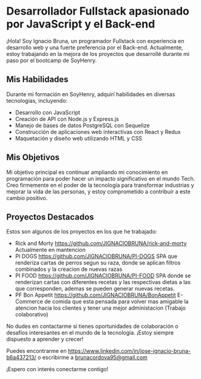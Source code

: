 # Desarrollador Fullstack apasionado por JavaScript y el Back-end

¡Hola! Soy Ignacio Bruna, un programador Fullstack con experiencia en desarrollo web y una fuerte preferencia por el Back-end. Actualmente, estoy trabajando en la mejora de los proyectos que desarrollé durante mi paso por el bootcamp de SoyHenry.

## Mis Habilidades

Durante mi formación en SoyHenry, adquirí habilidades en diversas tecnologías, incluyendo:

- Desarrollo con JavaScript
- Creación de API con Node.js y Express.js
- Manejo de bases de datos PostgreSQL con Sequelize
- Construcción de aplicaciones web interactivas con React y Redux
- Maquetación y diseño web utilizando HTML y CSS

## Mis Objetivos

Mi objetivo principal es continuar ampliando mi conocimiento en programación para poder hacer un impacto significativo en el mundo Tech. Creo firmemente en el poder de la tecnología para transformar industrias y mejorar la vida de las personas, y estoy comprometido a contribuir a este cambio positivo.

## Proyectos Destacados

Estos son algunos de los proyectos en los que he trabajado:

- Rick and Morty https://github.com/JIGNACIOBRUNA/rick-and-morty Actualmente en mantencion
- PI DOGS https://github.com/JIGNACIOBRUNA/PI-DOGS SPA que renderiza cartas de perros segun su raza, donde se aplican filtros combinados y la creacion de nuevas razas
- PI FOOD https://github.com/JIGNACIOBRUNA/PI-FOOD SPA donde se renderizan cartas con diferentes recetas y las respectivas dietas a las que corresponden, ademas se pueden generar nuevas recetas.
- PF Bon Appetit https://github.com/JIGNACIOBRUNA/BonAppetit E-Commerce de comida que esta pensada para volver mas amigable la atencion hacia los clientes y tener una mejor administacion (Trabajo colaborativo)

No dudes en contactarme si tienes oportunidades de colaboración o desafíos interesantes en el mundo de la tecnología. ¡Estoy siempre dispuesto a aprender y crecer!

Puedes encontrarme en https://www.linkedin.com/in/jose-ignacio-bruna-b6a437213/ o escribirme a brunacordova95@gmail.com

¡Espero con interés conectarme contigo!

<!--
**JIGNACIOBRUNA/JIGNACIOBRUNA** is a ✨ _special_ ✨ repository because its `README.md` (this file) appears on your GitHub profile.

Here are some ideas to get you started:

- 🔭 I’m currently working on ...
- 🌱 I’m currently learning ...
- 👯 I’m looking to collaborate on ...
- 🤔 I’m looking for help with ...
- 💬 Ask me about ...
- 📫 How to reach me: ...
- 😄 Pronouns: ...
- ⚡ Fun fact: ...
-->

